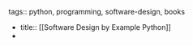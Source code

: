 tags:: python, programming, software-design, books

- title:: [[Software Design by Example Python]]
-